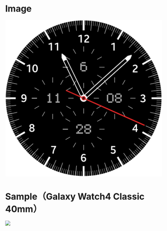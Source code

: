 # Image
<img src="image_1.png" width="500px">

# Sample（Galaxy Watch4 Classic 40mm）
<img src="image_2.png" width="500px">
